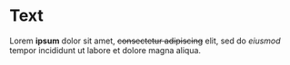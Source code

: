 # Text
Lorem **ipsum** dolor sit amet, ~~consectetur adipiscing~~ elit, sed do *eiusmod* tempor incididunt 
ut labore et dolore magna aliqua. 